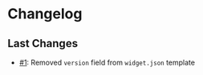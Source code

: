 # Changelog

## Last Changes

- [#1](https://github.com/LaxarJS/grunt-init-laxar-widget/issues/1): Removed `version` field from `widget.json` template
